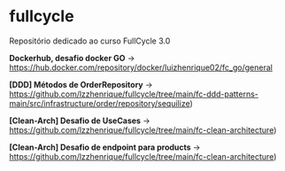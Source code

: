 # fullcycle
Repositório dedicado ao curso FullCycle 3.0


**Dockerhub, desafio docker GO** -> https://hub.docker.com/repository/docker/luizhenrique02/fc_go/general

**[DDD] Métodos de OrderRepository** -> https://github.com/lzzhenrique/fullcycle/tree/main/fc-ddd-patterns-main/src/infrastructure/order/repository/sequilize)

**[Clean-Arch] Desafio de UseCases** -> https://github.com/lzzhenrique/fullcycle/tree/main/fc-clean-architecture)

**[Clean-Arch] Desafio de endpoint para products** -> https://github.com/lzzhenrique/fullcycle/tree/main/fc-clean-architecture)
